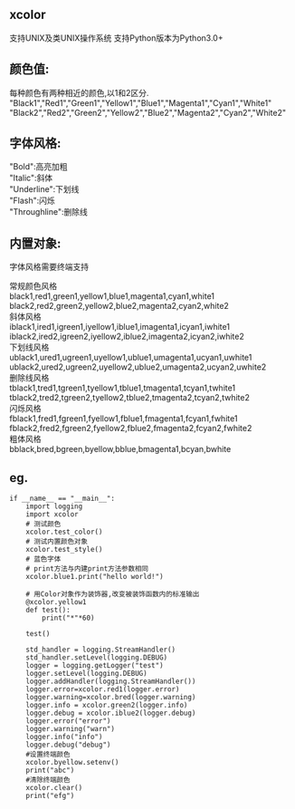 ## xcolor

支持UNIX及类UNIX操作系统
支持Python版本为Python3.0+

## 颜色值:



每种颜色有两种相近的颜色,以1和2区分.
"Black1","Red1","Green1","Yellow1","Blue1","Magenta1","Cyan1","White1"
"Black2","Red2","Green2","Yellow2","Blue2","Magenta2","Cyan2","White2"




## 字体风格:



"Bold":高亮加粗  
"Italic":斜体  
"Underline":下划线  
"Flash":闪烁  
"Throughline":删除线  



## 内置对象:

字体风格需要终端支持  

常规颜色风格  
black1,red1,green1,yellow1,blue1,magenta1,cyan1,white1  
black2,red2,green2,yellow2,blue2,magenta2,cyan2,white2  
斜体风格  
iblack1,ired1,igreen1,iyellow1,iblue1,imagenta1,icyan1,iwhite1  
iblack2,ired2,igreen2,iyellow2,iblue2,imagenta2,icyan2,iwhite2  
下划线风格   
ublack1,ured1,ugreen1,uyellow1,ublue1,umagenta1,ucyan1,uwhite1  
ublack2,ured2,ugreen2,uyellow2,ublue2,umagenta2,ucyan2,uwhite2  
删除线风格   
tblack1,tred1,tgreen1,tyellow1,tblue1,tmagenta1,tcyan1,twhite1  
tblack2,tred2,tgreen2,tyellow2,tblue2,tmagenta2,tcyan2,twhite2  
闪烁风格    
fblack1,fred1,fgreen1,fyellow1,fblue1,fmagenta1,fcyan1,fwhite1  
fblack2,fred2,fgreen2,fyellow2,fblue2,fmagenta2,fcyan2,fwhite2  
粗体风格  
bblack,bred,bgreen,byellow,bblue,bmagenta1,bcyan,bwhite  


## eg.

    

    if __name__ == "__main__":
        import logging
        import xcolor
        # 测试颜色
        xcolor.test_color()
        # 测试内置颜色对象
        xcolor.test_style()
        # 蓝色字体
        # print方法与内建print方法参数相同
        xcolor.blue1.print("hello world!")
    
        # 用Color对象作为装饰器,改变被装饰函数内的标准输出
        @xcolor.yellow1
        def test():
            print("*"*60)
    
        test()
    
        std_handler = logging.StreamHandler()
        std_handler.setLevel(logging.DEBUG)
        logger = logging.getLogger("test")
        logger.setLevel(logging.DEBUG)
        logger.addHandler(logging.StreamHandler())
        logger.error=xcolor.red1(logger.error)
        logger.warning=xcolor.bred(logger.warning)
        logger.info = xcolor.green2(logger.info)
        logger.debug = xcolor.iblue2(logger.debug)
        logger.error("error")
        logger.warning("warn")
        logger.info("info")
        logger.debug("debug")
        #设置终端颜色
        xcolor.byellow.setenv()
        print("abc")
        #清除终端颜色
        xcolor.clear()
        print("efg")


    
